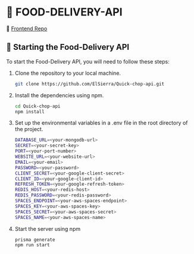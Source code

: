 # 🍰 FOOD-DELIVERY-API

📱 <a href="https://github.com/emmalexander/delivery_project_app">Frontend Repo</a>

## 🚀 Starting the Food-Delivery API

To start the Food-Delivery API, you will need to follow these steps:

1. Clone the repository to your local machine.

   ```bash
   git clone https://github.com/ElSierra/Quick-chop-api.git
   ```

2. Install the dependencies using npm.

   ```bash
   cd Quick-chop-api
   npm install

   ```

3. Set up the environmental variables in a .env file in the root directory of the project.

   ```bash
   DATABASE_URL=<your-mongodb-url>
   SECRET=<your-secret-key>
   PORT=<your-port-number>
   WEBSITE_URL=<your-website-url>
   EMAIL=<your-email>
   PASSWORD=<your-password>
   CLIENT_SECRET=<your-google-client-secret>
   CLIENT_ID=<your-google-client-id>
   REFRESH_TOKEN=<your-google-refresh-token>
   REDIS_HOST=<your-redis-host>
   REDIS_PASSWORD=<your-redis-password>
   SPACES_ENDPOINT=<your-aws-spaces-endpoint>
   SPACES_KEY=<your-aws-spaces-key>
   SPACES_SECRET=<your-aws-spaces-secret>
   SPACES_NAME=<your-aws-spaces-name>

   ```

4. Start the server using npm

   ```bash
   prisma generate
   npm run start

   ```
